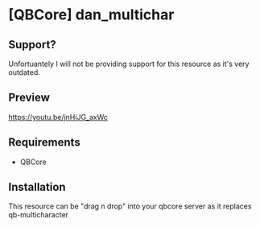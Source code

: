# [QBCore] dan_multichar

## Support?
Unfortuantely I will not be providing support for this resource as it's very outdated.

## Preview
https://youtu.be/jnHiJG_axWc
 
 ## Requirements
 - QBCore
 
 ## Installation
 This resource can be "drag n drop" into your qbcore server as it replaces qb-multicharacter
